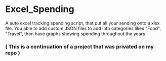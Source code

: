 # Excel_Spending
A auto excel tracking spending script, that put all your sending onto a xlsx file. You able to add custom JSON files to add into categories likes "Food", "Travel", then have graphs showing spending throughout the years

### ( This is a continuation of a project that was privated on my repo )